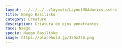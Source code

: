 ```yaml
---
layout: ../../../../layouts/LayoutMDAdanics.astro
title: Naego Basilisko
category: Creature
description: Criatura de ojos penetrantes
race: Naego
specie: Naego Basilisko
image: https://placehold.jp/350x250.png
---
```

